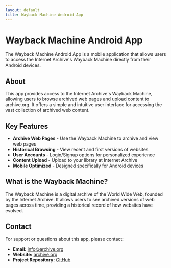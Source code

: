 ```yaml
---
layout: default
title: Wayback Machine Android App
---
```


# Wayback Machine Android App

The Wayback Machine Android App is a mobile application that allows users to access the Internet Archive's Wayback Machine directly from their Android devices.

## About

This app provides access to the Internet Archive's Wayback Machine, allowing users to browse archived web pages and upload content to archive.org. It offers a simple and intuitive user interface for accessing the vast collection of archived web content.

## Key Features

- **Archive Web Pages** - Use the Wayback Machine to archive and view web pages
- **Historical Browsing** - View recent and first versions of websites
- **User Accounts** - Login/Signup options for personalized experience
- **Content Upload** - Upload to your library at Internet Archive
- **Mobile Optimized** - Designed specifically for Android devices

## What is the Wayback Machine?

The Wayback Machine is a digital archive of the World Wide Web, founded by the Internet Archive. It allows users to see archived versions of web pages across time, providing a historical record of how websites have evolved.

## Contact

For support or questions about this app, please contact:
- **Email:** info@archive.org
- **Website:** [archive.org](https://archive.org)
- **Project Repository:** [GitHub](https://github.com/internetarchive/wayback-machine-android) 
